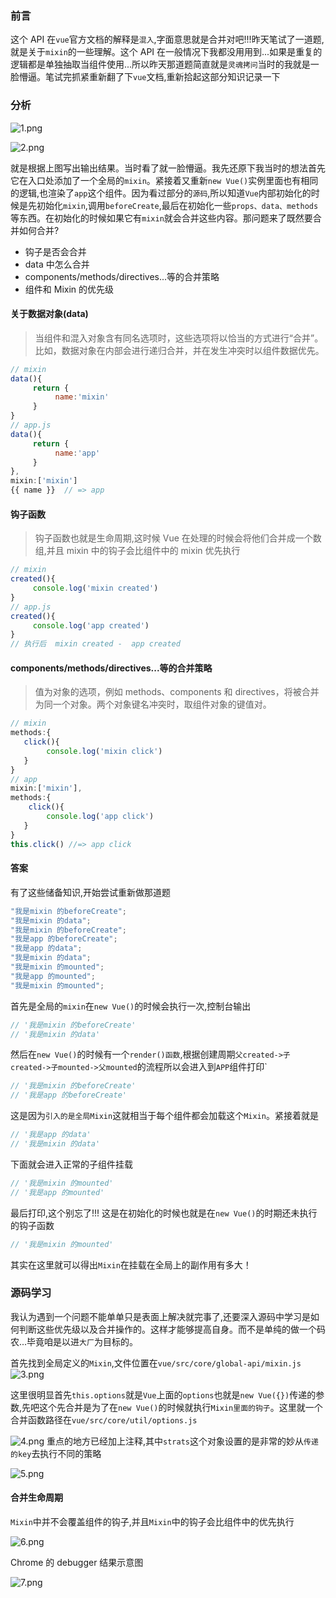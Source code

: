 ### 前言

这个 API 在`vue`官方文档的解释是`混入`,字面意思就是合并对吧!!!昨天笔试了一道题,就是关于`mixin`的一些理解。这个 API 在一般情况下我都没用用到...如果是重复的逻辑都是单独抽取当组件使用...所以昨天那道题简直就是`灵魂拷问`当时的我就是一脸懵逼。笔试完抓紧重新翻了下`vue`文档,重新拾起这部分知识记录一下

### 分析

![1.png](./imgs/1.png)

![2.png](./imgs/2.png)

就是根据上图写出输出结果。当时看了就一脸懵逼。我先还原下我当时的想法首先它在入口处添加了一个全局的`mixin`。紧接着又重新`new Vue()`实例里面也有相同的逻辑,也渲染了`app`这个组件。因为看过部分的`源码`,所以知道`Vue`内部初始化的时候是先初始化`mixin`,调用`beforeCreate`,最后在初始化一些`props、data、methods`等东西。在初始化的时候如果它有`mixin`就会合并这些内容。那问题来了既然要合并如何合并?

- 钩子是否会合并
- data 中怎么合并
- components/methods/directives...等的合并策略
- 组件和 Mixin 的优先级

#### 关于数据对象(data)

> 当组件和混入对象含有同名选项时，这些选项将以恰当的方式进行“合并”。
> 比如，数据对象在内部会进行递归合并，并在发生冲突时以组件数据优先。

```javascript
// mixin
data(){
     return {
          name:'mixin'
     }
}
// app.js
data(){
     return {
          name:'app'
     }
},
mixin:['mixin']
{{ name }}  // => app
```

#### 钩子函数

> 钩子函数也就是生命周期,这时候 Vue 在处理的时候会将他们合并成一个数组,并且 mixin 中的钩子会比组件中的 mixin 优先执行

```javascript
// mixin
created(){
     console.log('mixin created')
}
// app.js
created(){
     console.log('app created')
}
// 执行后  mixin created -  app created
```

#### components/methods/directives...等的合并策略

> 值为对象的选项，例如 methods、components 和 directives，将被合并为同一个对象。两个对象键名冲突时，取组件对象的键值对。

```javascript
// mixin
methods:{
   click(){
        console.log('mixin click')
   }
}
// app
mixin:['mixin'],
methods:{
    click(){
        console.log('app click')
   }
}
this.click() //=> app click
```

#### 答案

有了这些储备知识,开始尝试重新做那道题

```javascript
"我是mixin 的beforeCreate";
"我是mixin 的data";
"我是mixin 的beforeCreate";
"我是app 的beforeCreate";
"我是app 的data";
"我是mixin 的data";
"我是mixin 的mounted";
"我是app 的mounted";
"我是mixin 的mounted";
```

首先是全局的`mixin`在`new Vue()`的时候会执行一次,控制台输出

```javascript
// '我是mixin 的beforeCreate'
// '我是mixin 的data'
```

然后在`new Vue()`的时候有一个`render()函数`,根据创建周期`父created->子created->子mounted->父mounted`的流程所以会进入到`APP`组件打印`

```javascript
// '我是mixin 的beforeCreate'
// '我是app 的beforeCreate'
```

这是因为`引入的是全局Mixin`这就相当于每个组件都会加载这个`Mixin`。紧接着就是

```javascript
// '我是app 的data'
// '我是mixin 的data'
```

下面就会进入正常的子组件挂载

```javascript
// '我是mixin 的mounted'
// '我是app 的mounted'
```

最后打印,这个别忘了!!! 这是在初始化的时候也就是在`new Vue()`的时期还未执行的钩子函数

```javascript
// '我是mixin 的mounted'
```

其实在这里就可以得出`Mixin`在挂载在全局上的副作用有多大！

### 源码学习

我认为遇到一个问题不能单单只是表面上解决就完事了,还要深入源码中学习是如何判断这些优先级以及合并操作的。这样才能够提高自身。而不是单纯的做一个码农...毕竟咱是以进`大厂`为目标的。

首先找到全局定义的`Mixin`,文件位置在`vue/src/core/global-api/mixin.js`
![3.png](./imgs/3.png)

这里很明显首先`this.options`就是`Vue`上面的`options`也就是`new Vue({})`传递的参数,先吧这个先合并是为了在`new Vue()`的时候就执行`Mixin里面的钩子`。这里就一个合并函数路径在`vue/src/core/util/options.js`

![4.png](./imgs/4.png)
重点的地方已经加上注释,其中`strats`这个对象设置的是非常的妙从`传递的key`去执行不同的策略

![5.png](./imgs/5.png)

#### 合并生命周期

`Mixin`中并不会覆盖组件的钩子,并且`Mixin`中的钩子会比组件中的优先执行

![6.png](./imgs/6.png)

Chrome 的 debugger 结果示意图

![7.png](./imgs/7.png)
